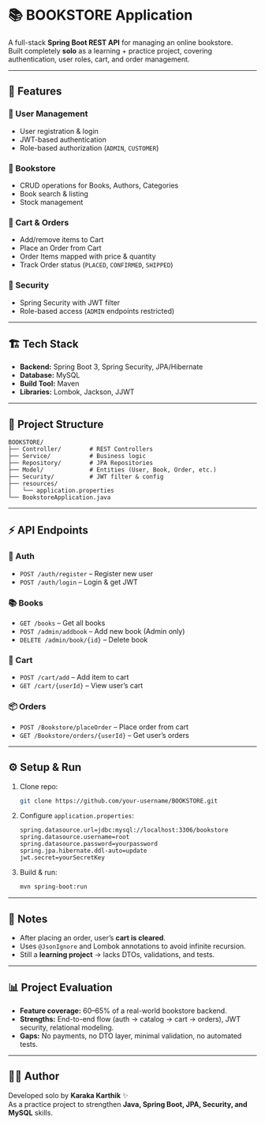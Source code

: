 # 📚 BOOKSTORE Application

A full-stack **Spring Boot REST API** for managing an online bookstore.  
Built completely **solo** as a learning + practice project, covering authentication, user roles, cart, and order management.

---

## 🚀 Features

### 👤 User Management
- User registration & login
- JWT-based authentication
- Role-based authorization (`ADMIN`, `CUSTOMER`)

### 📖 Bookstore
- CRUD operations for Books, Authors, Categories
- Book search & listing
- Stock management

### 🛒 Cart & Orders
- Add/remove items to Cart
- Place an Order from Cart
- Order Items mapped with price & quantity
- Track Order status (`PLACED`, `CONFIRMED`, `SHIPPED`)

### 🔐 Security
- Spring Security with JWT filter
- Role-based access (`ADMIN` endpoints restricted)

---

## 🏗️ Tech Stack

- **Backend:** Spring Boot 3, Spring Security, JPA/Hibernate  
- **Database:** MySQL  
- **Build Tool:** Maven  
- **Libraries:** Lombok, Jackson, JJWT  

---

## 📂 Project Structure

```
BOOKSTORE/
├── Controller/        # REST Controllers
├── Service/           # Business logic
├── Repository/        # JPA Repositories
├── Model/             # Entities (User, Book, Order, etc.)
├── Security/          # JWT filter & config
├── resources/
│   └── application.properties
└── BookstoreApplication.java
```

---

## ⚡ API Endpoints

### 🔑 Auth
- `POST /auth/register` – Register new user  
- `POST /auth/login` – Login & get JWT  

### 📚 Books
- `GET /books` – Get all books  
- `POST /admin/addbook` – Add new book (Admin only)  
- `DELETE /admin/book/{id}` – Delete book  

### 🛒 Cart
- `POST /cart/add` – Add item to cart  
- `GET /cart/{userId}` – View user’s cart  

### 📦 Orders
- `POST /Bookstore/placeOrder` – Place order from cart  
- `GET /Bookstore/orders/{userId}` – Get user’s orders  

---

## ⚙️ Setup & Run

1. Clone repo:
   ```sh
   git clone https://github.com/your-username/BOOKSTORE.git
   ```
2. Configure `application.properties`:
   ```properties
   spring.datasource.url=jdbc:mysql://localhost:3306/bookstore
   spring.datasource.username=root
   spring.datasource.password=yourpassword
   spring.jpa.hibernate.ddl-auto=update
   jwt.secret=yourSecretKey
   ```
3. Build & run:
   ```sh
   mvn spring-boot:run
   ```

---

## 📌 Notes

- After placing an order, user’s **cart is cleared**.  
- Uses `@JsonIgnore` and Lombok annotations to avoid infinite recursion.  
- Still a **learning project** → lacks DTOs, validations, and tests.  

---

## 📊 Project Evaluation

- **Feature coverage:** 60–65% of a real-world bookstore backend.  
- **Strengths:** End-to-end flow (auth → catalog → cart → orders), JWT security, relational modeling.  
- **Gaps:** No payments, no DTO layer, minimal validation, no automated tests.  

---

## 👨‍💻 Author

Developed solo by **Karaka Karthik** ✨  
As a practice project to strengthen **Java, Spring Boot, JPA, Security, and MySQL** skills.
